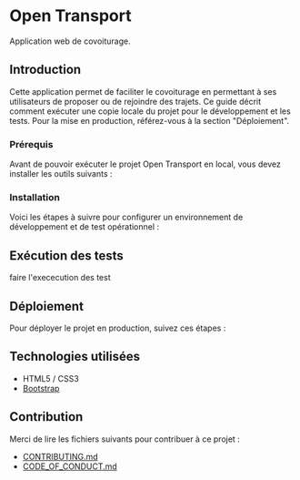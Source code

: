 # Open Transport

Application web de covoiturage.

## Introduction

Cette application permet de faciliter le covoiturage en permettant à ses utilisateurs de proposer ou de rejoindre des trajets. Ce guide décrit comment exécuter une copie locale du projet pour le développement et les tests. Pour la mise en production, référez-vous à la section "Déploiement".

### Prérequis

Avant de pouvoir exécuter le projet Open Transport en local, vous devez installer les outils suivants :


### Installation

Voici les étapes à suivre pour configurer un environnement de développement et de test opérationnel :


## Exécution des tests
faire l'exececution des test 

## Déploiement

Pour déployer le projet en production, suivez ces étapes :


## Technologies utilisées

* HTML5 / CSS3
* [Bootstrap](https://getbootstrap.com/)

## Contribution

Merci de lire les fichiers suivants pour contribuer à ce projet :

* [CONTRIBUTING.md](https://github.com/OpenClassrooms-Student-Center/7688581-Expert-Git-GitHub/blob/main/CONTRIBUTING.md)
* [CODE_OF_CONDUCT.md](https://github.com/OpenClassrooms-Student-Center/7688581-Expert-Git-GitHub/blob/main/CODE_OF_CONDUCT.md)
